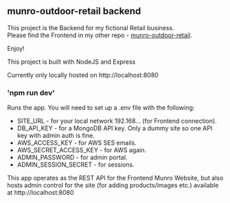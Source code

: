 ## munro-outdoor-retail backend

This project is the Backend for my fictional Retail business.<br />
Please find the Frontend in my other repo - [munro-outdoor-retail](https://github.com/nigeld-code/munro-outdoor-retail).

Enjoy!

This project is built with NodeJS and Express

Currently only locally hosted on http://localhost:8080

### 'npm run dev'

Runs the app. You will need to set up a .env file with the following:<br />
- SITE_URL - for your local network 192.168... (for Frontend connection).
- DB_API_KEY - for a MongoDB API key. Only a dummy site so one API key with admin auth is fine.
- AWS_ACCESS_KEY - for AWS SES emails.
- AWS_SECRET_ACCESS_KEY - for AWS again.
- ADMIN_PASSWORD - for admin portal.
- ADMIN_SESSION_SECRET - for sessions.

This app operates as the REST API for the Frontend Munro Website, but also hosts admin control for the site (for adding products/images etc.) available at http://localhost:8080
